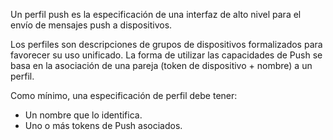 Un perfil push es la especificación de una interfaz de alto nivel para el envío de mensajes push a dispositivos. 

Los perfiles son descripciones de grupos de dispositivos formalizados para favorecer su uso unificado. La forma de utilizar las capacidades de Push se basa en la asociación de una pareja (token de dispositivo + nombre) a un perfil.

Como mínimo, una especificación de perfil debe tener:

* Un nombre que lo identifica.
* Uno o más tokens de Push asociados.
